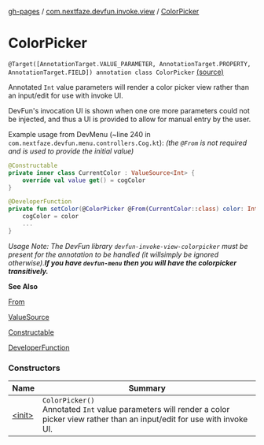 [gh-pages](../../index.md) / [com.nextfaze.devfun.invoke.view](../index.md) / [ColorPicker](./index.md)

# ColorPicker

`@Target([AnnotationTarget.VALUE_PARAMETER, AnnotationTarget.PROPERTY, AnnotationTarget.FIELD]) annotation class ColorPicker` [(source)](https://github.com/NextFaze/dev-fun/tree/master/devfun-annotations/src/main/java/com/nextfaze/devfun/invoke/view/ColorPicker.kt#L42)

Annotated `Int` value parameters will render a color picker view rather than an input/edit for use with invoke UI.

DevFun's invocation UI is shown when one ore more parameters could not be injected, and thus a UI is provided to
allow for manual entry by the user.

Example usage from DevMenu (~line 240 in `com.nextfaze.devfun.menu.controllers.Cog.kt`):
*(the `@From` is not required and is used to provide the initial value)*

``` kotlin
@Constructable
private inner class CurrentColor : ValueSource<Int> {
    override val value get() = cogColor
}

@DeveloperFunction
private fun setColor(@ColorPicker @From(CurrentColor::class) color: Int) {
    cogColor = color
    ...
}
```

*Usage Note: The DevFun library `devfun-invoke-view-colorpicker` must be present for the annotation to be handled (it willsimply be ignored otherwise).**If you have `devfun-menu` then you will have the colorpicker transitively.***

**See Also**

[From](../-from/index.md)

[ValueSource](../-value-source/index.md)

[Constructable](../../com.nextfaze.devfun.inject/-constructable/index.md)

[DeveloperFunction](../../com.nextfaze.devfun.function/-developer-function/index.md)

### Constructors

| Name | Summary |
|---|---|
| [&lt;init&gt;](-init-.md) | `ColorPicker()`<br>Annotated `Int` value parameters will render a color picker view rather than an input/edit for use with invoke UI. |

